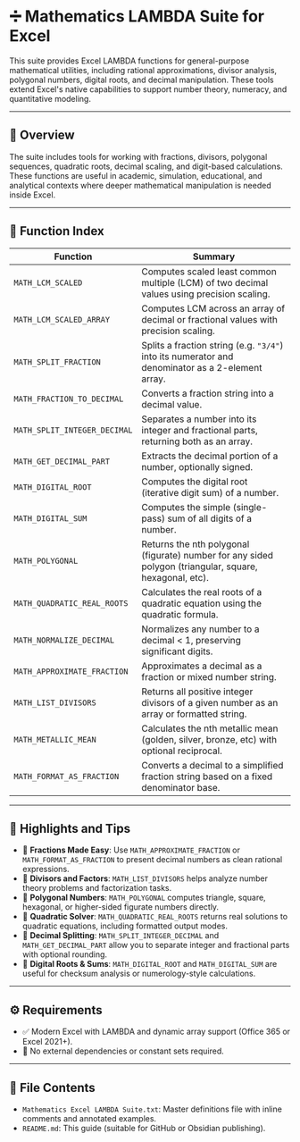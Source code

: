 # ➗ Mathematics LAMBDA Suite for Excel

This suite provides Excel LAMBDA functions for general-purpose mathematical utilities, including rational approximations, divisor analysis, polygonal numbers, digital roots, and decimal manipulation. These tools extend Excel's native capabilities to support number theory, numeracy, and quantitative modeling.

---

## 📘 Overview

The suite includes tools for working with fractions, divisors, polygonal sequences, quadratic roots, decimal scaling, and digit-based calculations. These functions are useful in academic, simulation, educational, and analytical contexts where deeper mathematical manipulation is needed inside Excel.

---

## 📑 Function Index

| Function | Summary |
|---------|---------|
| `MATH_LCM_SCALED` | Computes scaled least common multiple (LCM) of two decimal values using precision scaling. |
| `MATH_LCM_SCALED_ARRAY` | Computes LCM across an array of decimal or fractional values with precision scaling. |
| `MATH_SPLIT_FRACTION` | Splits a fraction string (e.g. `"3/4"`) into its numerator and denominator as a 2-element array. |
| `MATH_FRACTION_TO_DECIMAL` | Converts a fraction string into a decimal value. |
| `MATH_SPLIT_INTEGER_DECIMAL` | Separates a number into its integer and fractional parts, returning both as an array. |
| `MATH_GET_DECIMAL_PART` | Extracts the decimal portion of a number, optionally signed. |
| `MATH_DIGITAL_ROOT` | Computes the digital root (iterative digit sum) of a number. |
| `MATH_DIGITAL_SUM` | Computes the simple (single-pass) sum of all digits of a number. |
| `MATH_POLYGONAL` | Returns the nth polygonal (figurate) number for any sided polygon (triangular, square, hexagonal, etc). |
| `MATH_QUADRATIC_REAL_ROOTS` | Calculates the real roots of a quadratic equation using the quadratic formula. |
| `MATH_NORMALIZE_DECIMAL` | Normalizes any number to a decimal < 1, preserving significant digits. |
| `MATH_APPROXIMATE_FRACTION` | Approximates a decimal as a fraction or mixed number string. |
| `MATH_LIST_DIVISORS` | Returns all positive integer divisors of a given number as an array or formatted string. |
| `MATH_METALLIC_MEAN` | Calculates the nth metallic mean (golden, silver, bronze, etc) with optional reciprocal. |
| `MATH_FORMAT_AS_FRACTION` | Converts a decimal to a simplified fraction string based on a fixed denominator base. |

---

## 🧩 Highlights and Tips

- 🧮 **Fractions Made Easy**: Use `MATH_APPROXIMATE_FRACTION` or `MATH_FORMAT_AS_FRACTION` to present decimal numbers as clean rational expressions.
- 🔢 **Divisors and Factors**: `MATH_LIST_DIVISORS` helps analyze number theory problems and factorization tasks.
- 🎯 **Polygonal Numbers**: `MATH_POLYGONAL` computes triangle, square, hexagonal, or higher-sided figurate numbers directly.
- 🧮 **Quadratic Solver**: `MATH_QUADRATIC_REAL_ROOTS` returns real solutions to quadratic equations, including formatted output modes.
- 🧱 **Decimal Splitting**: `MATH_SPLIT_INTEGER_DECIMAL` and `MATH_GET_DECIMAL_PART` allow you to separate integer and fractional parts with optional rounding.
- 🔢 **Digital Roots & Sums**: `MATH_DIGITAL_ROOT` and `MATH_DIGITAL_SUM` are useful for checksum analysis or numerology-style calculations.

---

## ⚙️ Requirements

- ✅ Modern Excel with LAMBDA and dynamic array support (Office 365 or Excel 2021+).
- 🚫 No external dependencies or constant sets required.

---

## 📎 File Contents

- `Mathematics Excel LAMBDA Suite.txt`: Master definitions file with inline comments and annotated examples.
- `README.md`: This guide (suitable for GitHub or Obsidian publishing).
